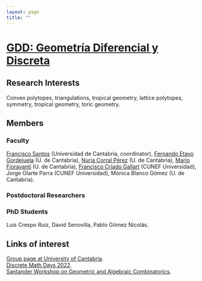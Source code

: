 ```yaml
---
layout: page
title: ""
---
```


# [GDD: Geometría Diferencial y Discreta](https://web.unican.es/portal-investigador/grupos/detalle-grupo?g=709)



## Research Interests

Convex polytopes, triangulations, tropical geometry, lattice polytopes, symmetry, tropical geometry, toric geometry.

## Members

### Faculty
[Francisco Santos](https://personales.unican.es/santosf) (Universidad de Cantabria, coordinator),
[Fernando Etayo Gordejuela](https://personales.unican.es/etayof) (U. de Cantabria),
[Nuria Corral Pérez](https://personales.unican.es/corralp) (U. de Cantabria),
[Mario Fioravanti](https://personales.unican.es/fioravam) (U. de Cantabria),
[Francisco Criado Gallart](https://www.cunef.edu/claustro/criado-gallart-francisco/) (CUNEF Universidad),
Jorge Olarte Parra (CUNEF Universidad),
Mónica Blanco Gómez (U. de Cantabria). 


### Postdoctoral Researchers


### PhD Students
Luis Crespo Ruiz, David Senovilla, Pablo Gómez Nicolás.


## Links of interest

[Group page at University of Cantabria](https://web.unican.es/portal-investigador/grupos/detalle-grupo?g=709).<br/>
[Discrete Math Days 2022](https://dmd2022.unican.es).<br/>
[Santander Workshop on Geometric and Algebraic Combinatorics](https://gacsantander2024.unican.es).


